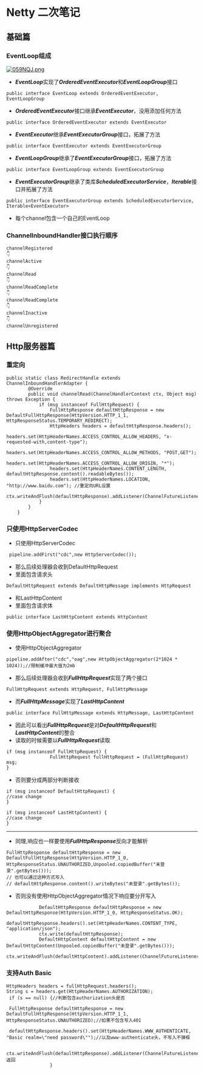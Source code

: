 # Netty 二次笔记



## 基础篇
### EventLoop组成
[![059NQJ.png](https://s1.ax1x.com/2020/10/14/059NQJ.png)](https://imgchr.com/i/059NQJ)

* ***EventLoop***实现了***OrderedEventExecutor***和***EventLoopGroup***接口
```
public interface EventLoop extends OrderedEventExecutor, EventLoopGroup
```

* ***OrderedEventExecutor***接口继承***EventExecutor***，没用添加任何方法
```
public interface OrderedEventExecutor extends EventExecutor
```
* ***EventExecutor***继承***EventExecutorGroup***接口，拓展了方法
```
public interface EventExecutor extends EventExecutorGroup
```
* ***EventLoopGroup***继承了***EventExecutorGroup***接口，拓展了方法
```
public interface EventLoopGroup extends EventExecutorGroup
```
* ***EventExecutorGroup***继承了类库***ScheduledExecutorService***，***Iterable***接口并拓展了方法
```
public interface EventExecutorGroup extends ScheduledExecutorService, Iterable<EventExecutor>
```
* 每个channel包含一个自己的EventLoop

### ChannelInboundHandler接口执行顺序
```
channelRegistered
👇
channelActive
👇
channelRead
👇
channelReadComplete
👇
channelReadComplete
👇
channelInactive
👇
channelUnregistered
```


## Http服务器篇

### 重定向
```
public static class RedirectHandle extends ChannelInboundHandlerAdapter {
        @Override
        public void channelRead(ChannelHandlerContext ctx, Object msg) throws Exception {
            if (msg instanceof FullHttpRequest) {
                FullHttpResponse defaultHttpResponse = new DefaultFullHttpResponse(HttpVersion.HTTP_1_1, HttpResponseStatus.TEMPORARY_REDIRECT);
                HttpHeaders headers = defaultHttpResponse.headers();
                headers.set(HttpHeaderNames.ACCESS_CONTROL_ALLOW_HEADERS, "x-requested-with,content-type");
                headers.set(HttpHeaderNames.ACCESS_CONTROL_ALLOW_METHODS, "POST,GET");
                headers.set(HttpHeaderNames.ACCESS_CONTROL_ALLOW_ORIGIN, "*");
                headers.set(HttpHeaderNames.CONTENT_LENGTH, defaultHttpResponse.content().readableBytes());
                headers.set(HttpHeaderNames.LOCATION, "http://www.baidu.com"); //重定向URL设置
                ctx.writeAndFlush(defaultHttpResponse).addListener(ChannelFutureListener.CLOSE);
            }
        }
    }
```

### 只使用HttpServerCodec
* 只使用HttpServerCodec
```
 pipeline.addFirst("cdc",new HttpServerCodec());
```
* 那么后续处理器会收到DefaultHttpRequest
* 里面包含请求头
```
DefaultHttpRequest extends DefaultHttpMessage implements HttpRequest
```
* 和LastHttpContent
* 里面包含请求体
```
public interface LastHttpContent extends HttpContent
```


### 使用HttpObjectAggregator进行聚合
* 使用HttpObjectAggregator
```
pipeline.addAfter("cdc","oag",new HttpObjectAggregator(2*1024 * 1024));//限制缓冲最大值为2mb
```
* 那么后续处理器会收到***FullHttpRequest***实现了两个接口
```
FullHttpRequest extends HttpRequest, FullHttpMessage
```
* 而***FullHttpMessage***实现了***LastHttpContent***
```
public interface FullHttpMessage extends HttpMessage, LastHttpContent
```
* 因此可以看出***FullHttpRequest***是对***DefaultHttpRequest***和***LastHttpContent***的整合
* 读取的时候需要以***FullHttpRequest***读取
```
if (msg instanceof FullHttpRequest) {
                FullHttpRequest fullHttpRequest = (FullHttpRequest) msg;
}
```
* 否则要分成两部分判断接收
```
if (msg instanceof DefaultHttpRequest) {
//case change
}

if (msg instanceof LastHttpContent) {
//case change
}
```
---

* 同理,响应也一样要使用***FullHttpResponse***反向才能解析
```
FullHttpResponse defaultHttpResponse = new DefaultFullHttpResponse(HttpVersion.HTTP_1_0, HttpResponseStatus.UNAUTHORIZED,Unpooled.copiedBuffer("未登录".getBytes()));
// 也可以通过这种方式写入
// defaultHttpResponse.content().writeBytes("未登录".getBytes());
```
* 否则没有使用HttpObjectAggregator情况下响应要分开写入
```
            DefaultHttpResponse defaultHttpResponse = new DefaultHttpResponse(HttpVersion.HTTP_1_0, HttpResponseStatus.OK);
            defaultHttpResponse.headers().set(HttpHeaderNames.CONTENT_TYPE, "application/json");
            ctx.write(defaultHttpResponse);
            DefaultHttpContent defaultHttpContent = new DefaultHttpContent(Unpooled.copiedBuffer("未登录".getBytes()));
            ctx.writeAndFlush(defaultHttpContent).addListener(ChannelFutureListener.CLOSE);

```

### 支持Auth Basic
```
HttpHeaders headers = fullHttpRequest.headers();
String s = headers.get(HttpHeaderNames.AUTHORIZATION);
 if (s == null) {//判断包含authorization头是否
 
 FullHttpResponse defaultHttpResponse = new DefaultFullHttpResponse(HttpVersion.HTTP_1_1, HttpResponseStatus.UNAUTHORIZED);//如果不包含写入401
 
 defaultHttpResponse.headers().set(HttpHeaderNames.WWW_AUTHENTICATE, "Basic realm=\"need password\"");//以及www-authenticate头，不写入不弹框
 
 ctx.writeAndFlush(defaultHttpResponse).addListener(ChannelFutureListener.CLOSE);//返回
                } 
```








